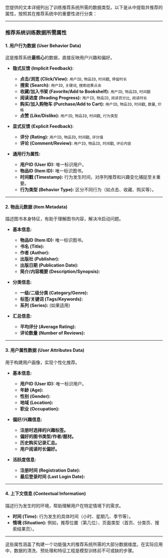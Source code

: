 您提供的文本详细列出了训练推荐系统所需的数据类型。以下是从中提取并推荐的属性，按照其在推荐系统中的重要性进行分类：

---

### 推荐系统训练数据所需属性

#### 1. 用户行为数据 (User Behavior Data)
这是推荐系统**最核心**的数据，直接反映用户兴趣和偏好。

* **隐式反馈 (Implicit Feedback):**
    * **点击/浏览 (Click/View):** `用户ID`, `物品ID`, `时间戳`, `停留时长`
    * **搜索 (Search):** `用户ID`, `关键词`, `搜索结果点击`
    * **收藏/加入书架 (Favorite/Add to Bookshelf):** `用户ID`, `物品ID`, `时间戳`
    * **阅读进度 (Reading Progress):** `用户ID`, `物品ID`, `阅读百分比`, `阅读时长`
    * **购买/加入购物车 (Purchase/Add to Cart):** `用户ID`, `物品ID`, `时间戳`, `数量`, `价格`
    * **点赞 (Like/Dislike):** `用户ID`, `物品ID`, `时间戳`, `行为类型`

* **显式反馈 (Explicit Feedback):**
    * **评分 (Rating):** `用户ID`, `物品ID`, `时间戳`, `评分值`
    * **评论 (Comment/Review):** `用户ID`, `物品ID`, `时间戳`, `评论内容`

* **通用行为属性:**
    * **用户ID (User ID):** 唯一标识用户。
    * **物品ID (Item ID):** 唯一标识图书。
    * **时间戳 (Timestamp):** 行为发生时间，对序列推荐和兴趣变化捕捉至关重要。
    * **行为类型 (Behavior Type):** 区分不同行为（如点击、收藏、购买等）。

---

#### 2. 物品元数据 (Item Metadata)
描述图书本身特征，有助于理解图书内容，解决冷启动问题。

* **基本信息:**
    * **物品ID (Item ID):** 唯一标识图书。
    * **书名 (Title):**
    * **作者 (Author):**
    * **出版社 (Publisher):**
    * **出版日期 (Publication Date):**
    * **简介/内容概要 (Description/Synopsis):**

* **分类信息:**
    * **一级/二级分类 (Category/Genre):**
    * **标签/关键词 (Tags/Keywords):**
    * **系列 (Series):** (如果适用)

* **汇总信息:**
    * **平均评分 (Average Rating):**
    * **评论数量 (Number of Reviews):**

---

#### 3. 用户属性数据 (User Attributes Data)
用于构建用户画像，实现个性化推荐。

* **基本信息:**
    * **用户ID (User ID):** 唯一标识用户。
    * **年龄 (Age):**
    * **性别 (Gender):**
    * **地域 (Location):**
    * **职业 (Occupation):**

* **偏好/兴趣信息:**
    * **注册时选择的兴趣标签。**
    * **偏好的图书类型/作者/题材。**
    * **历史购买记录汇总。**
    * **用户阅读时长偏好。**

* **活跃度信息:**
    * **注册时间 (Registration Date):**
    * **最后登录时间 (Last Login Date):**

---

#### 4. 上下文信息 (Contextual Information)
描述行为发生时的环境，帮助理解用户在特定情境下的需求。

* **时间 (Time):** 行为发生的具体时间（小时、星期几、季节等）。
* **情境 (Situation):** 例如，推荐位置（第几位）、页面类型（首页、分类页、搜索结果页）。

---

这些属性涵盖了构建一个功能强大的推荐系统所需的大部分数据维度。在实际应用中，数据的清洗、预处理和特征工程是模型训练前不可或缺的步骤。